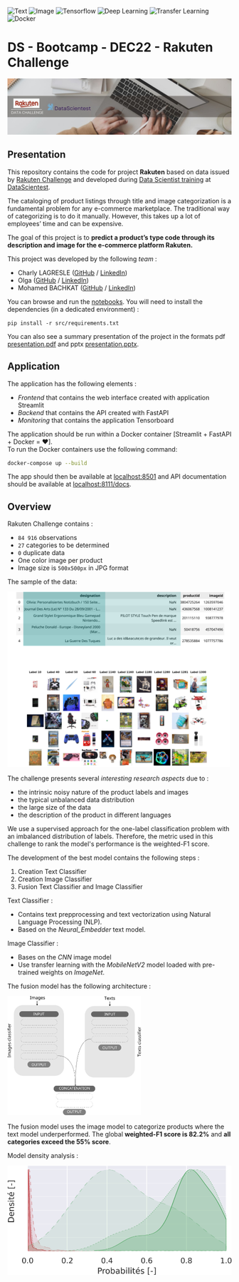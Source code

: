 
![Text](https://placehold.co/100x20?text=Text) 
![Image](https://placehold.co/100x20?text=Image) 
![Tensorflow](https://placehold.co/100x20?text=Tensorflow)
![Deep Learning](https://placehold.co/100x20?text=Deep+Learning)
![Transfer Learning](https://placehold.co/100x20?text=Transfer+Learning)
![Docker](https://placehold.co/100x20?text=Docker) 
# DS - Bootcamp - DEC22 - Rakuten Challenge
![cover](./slides/images/readme_cover.jpg) 
## Presentation
This repository contains the code for project **Rakuten** based on data issued by [Rakuten Challenge](https://challengedata.ens.fr/participants/challenges/35/) 
and developed during [Data Scientist training](https://datascientest.com/en/data-scientist-course) at [DataScientest](https://datascientest.com/).  
  
The cataloging of product listings through title and image categorization is a fundamental problem for any e-commerce marketplace. The traditional way of categorizing is to do it manually. However, this takes up a lot of employees’ time and can be expensive.

The goal of this project is to **predict a product’s type code  through its description and image for the e-commerce platform Rakuten.** 

This project was developed by the following *team* :
- Charly LAGRESLE ([GitHub](https://github.com/karolus-git/) / [LinkedIn](https://www.linkedin.com/in/charly-lagresle/))
- Olga ([GitHub](https://github.com/data-modelisation/) / [LinkedIn](https://www.linkedin.com/in/tolstolutska/))
- Mohamed BACHKAT  ([GitHub](https://github.com/mbachkat/) / [LinkedIn](https://fr.linkedin.com/in/mo-bachkat-7389451a3/))

You can browse and run the [notebooks](./notebooks). You will need to install the dependencies (in a dedicated environment) :

```
pip install -r src/requirements.txt
```

You can also see a summary presentation of the project in the formats pdf 
[presentation.pdf](./slides/rapport.pdf) and pptx [presentation.pptx](./slides/rapport.pptx). 


## Application

The application has the following elements :
* *Frontend* that contains the web interface created with  application Streamlit  
* *Backend* that contains the API created with FastAPI   
* *Monitoring* that contains the application Tensorboard  

The application should be run within a Docker container [Streamlit + FastAPI + Docker = &hearts;].  
To run the Docker containers use the following command:

```sh
docker-compose up --build 
```
The app should then be available at [localhost:8501](http://localhost:8501) and API documentation should be available at [localhost:8111/docs](http://localhost:8111/docs).


## Overview
Rakuten Challenge contains : 

* `84 916` observations
* `27` categories to be determined 
* `0` duplicate data
* One color image per product
* Image size is `500x500px` in JPG format 

The sample of the data:   

<img src="./slides/images/dataframe.svg" width="500" />

The challenge presents several *interesting research aspects* due to :
- the intrinsic noisy nature of the product labels and images 
- the typical unbalanced data distribution
- the large size of the data 
- the description of the product in different languages 

We use a supervised approach for the one-label classification problem with an imbalanced distribution of labels. Therefore, the metric used in this challenge to rank the model's performance is the weighted-F1 score.

The development of the best model contains the following steps : 

1. Creation Text Classifier 
1. Creation Image Classifier 
1. Fusion Text Classifier and Image Classifier  

Text Classifier : 
* Contains text prepprocessing and text vectorization using Natural Language Processing (NLP).   
* Based on the *Neural_Embedder* text model. 

Image Classifier : 
* Bases on the *CNN* image model
* Use transfer learning with the *MobileNetV2* model loaded with pre-trained weights on *ImageNet*. 

The fusion model has the following architecture :  

<img src="./notebooks/images/fusion_methodology.png" width="300" />

The fusion model uses the image model to categorize products where the text model underperformed. The global **weighted-F1 score is 82.2%** and **all categories exceed the 55% score**. 

Model density analysis :   

![image](./slides/images/all_tp_flat.svg)
